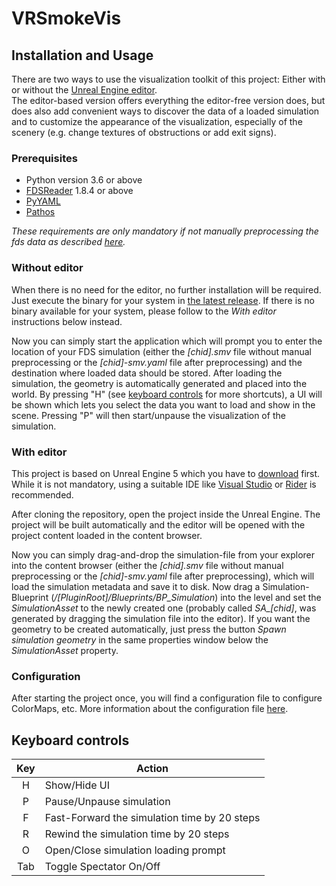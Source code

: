 # VRSmokeVis


## Installation and Usage
There are two ways to use the visualization toolkit of this project: Either with or without the [Unreal Engine editor](https://www.unrealengine.com/en-US/download).  
The editor-based version offers everything the editor-free version does, but does also add convenient ways to discover the data of a loaded simulation and to customize the appearance of the visualization, especially of the scenery (e.g. change textures of obstructions or add exit signs).  

### Prerequisites
- Python version 3.6 or above
- [FDSReader](https://pypi.org/project/fdsreader/) 1.8.4 or above
- [PyYAML](https://pypi.org/project/PyYAML/)
- [Pathos](https://pypi.org/project/pathos/)

_These requirements are only mandatory if not manually preprocessing the fds data as described [here](../../wiki#manually-before-runtime)._

### Without editor
When there is no need for the editor, no further installation will be required.  
Just execute the binary for your system in [the latest release](../../releases/). If there is no binary available for your system, please follow to the _With editor_ instructions below instead.  

Now you can simply start the application which will prompt you to enter the location of your FDS simulation (either the _[chid].smv_ file without manual preprocessing or the _[chid]-smv.yaml_ file after preprocessing) and the destination where loaded data should be stored. After loading the simulation, the geometry is automatically generated and placed into the world. By pressing "H" (see [keyboard controls](#keyboard-controls) for more shortcuts), a UI will be shown which lets you select the data you want to load and show in the scene. Pressing "P" will then start/unpause the visualization of the simulation.  

### With editor
This project is based on Unreal Engine 5 which you have to [download](https://www.unrealengine.com/en-US/download) first.  
While it is not mandatory, using a suitable IDE like [Visual Studio](https://visualstudio.microsoft.com/) or [Rider](https://www.jetbrains.com/lp/rider-unreal/) is recommended.  

After cloning the repository, open the project inside the Unreal Engine. The project will be built automatically and the editor will be opened with the project content loaded in the content browser.  

Now you can simply drag-and-drop the simulation-file from your explorer into the content browser (either the _[chid].smv_ file without manual preprocessing or the _[chid]-smv.yaml_ file after preprocessing), which will load the simulation metadata and save it to disk. Now drag a Simulation-Blueprint (*/[PluginRoot]/Blueprints/BP_Simulation*) into the level and set the _SimulationAsset_ to the newly created one (probably called *SA_[chid]*, was generated by dragging the simulation file into the editor). If you want the geometry to be created automatically, just press the button _Spawn simulation geometry_ in the same properties window below the _SimulationAsset_ property.  

### Configuration
After starting the project once, you will find a configuration file to configure ColorMaps, etc. More information about the configuration file [here](../../wiki/config).

## Keyboard controls
| Key |  Action  |
|:---:|----------|
|  H  | Show/Hide UI |
|  P  | Pause/Unpause simulation |
|  F  | Fast-Forward the simulation time by 20 steps |
|  R  | Rewind the simulation time by 20 steps |
|  O  | Open/Close simulation loading prompt |
| Tab | Toggle Spectator On/Off |
